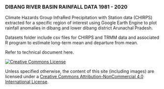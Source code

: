### DIBANG RIVER BASIN RAINFALL DATA 1981 - 2020
 
Climate Hazards Group InfraRed Precipitation with Station data (CHIRPS) extracted for a specific region of interest using Google Earth Engine to plot rainfall anomalies in dibang and lower dibang district Arunachal Pradesh.

Datasets folder include csv files for CHIRPS and TRMM data and associated R program to estimate long-term mean and departure from mean.

Refer to technical document here.

<a rel="license" href="http://creativecommons.org/licenses/by-nc/4.0/"><img alt="Creative Commons License" style="border-width:0" src="https://i.creativecommons.org/l/by-nc/4.0/88x31.png" /></a><br /> 

Unless specified otherwise, the content of this site (including images) are licensed under a [Creative Commons Attribution-NonCommercial 4.0 International License](http://creativecommons.org/licenses/by-nc/4.0/).


